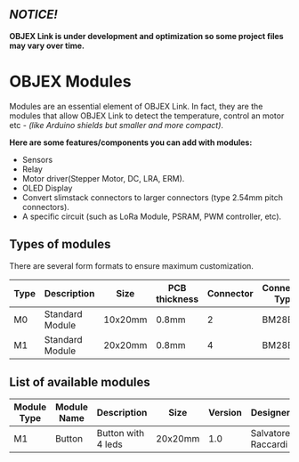 ## *NOTICE!*
**OBJEX Link is under development and optimization so some project files may vary over time.**

# OBJEX Modules
Modules are an essential element of OBJEX Link. In fact, they are the modules that allow OBJEX Link to detect the temperature, control an motor etc - *(like Arduino shields but smaller and more compact)*.

**Here are some features/components you can add with modules:**

- Sensors
- Relay 
- Motor driver(Stepper Motor, DC, LRA, ERM).
- OLED Display
- Convert slimstack connectors to larger connectors (type 2.54mm pitch connectors).
- A specific circuit (such as LoRa Module, PSRAM, PWM controller, etc).

## Types of modules
There are several form formats to ensure maximum customization.

| Type | Description     | Size    | PCB thickness | Connector | Connector Type | 3V3 | 5V | A |
|------|-----------------|---------|---------------|-----------|----------------|-----|----|---|
| M0   | Standard Module | 10x20mm | 0.8mm         | 2         |  BM28B0              |  ✓   |  ✓  | 5 |
| M1   | Standard Module | 20x20mm | 0.8mm         | 4         |  BM28B0              |  ✓   |  ✓  | 5 |


## List of available modules

| Module Type | Module Name | Description     | Size    | Version | Designer           | Buy           | Example of use  |
|-------------|-------------|-----------------|---------|---------|--------------------|---------------|---|
| M1          | Button            | Button with 4 leds | 20x20mm | 1.0     | Salvatore Raccardi | Not available | IoT Button|
